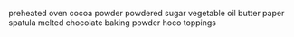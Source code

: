 preheated oven
cocoa powder
powdered sugar
vegetable oil
butter paper
spatula
melted chocolate
baking powder
hoco toppings